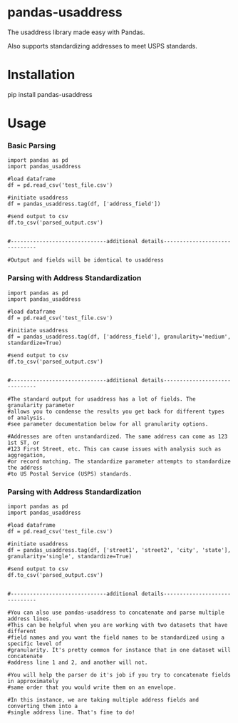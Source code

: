 # pandas-usaddress
The usaddress library made easy with Pandas.

Also supports standardizing addresses to meet USPS standards.

# Installation

pip install pandas-usaddress

# Usage

### Basic Parsing

    import pandas as pd
    import pandas_usaddress

    #load dataframe
    df = pd.read_csv('test_file.csv')

    #initiate usaddress
    df = pandas_usaddress.tag(df, ['address_field'])

    #send output to csv
    df.to_csv('parsed_output.csv')
    
    
    #------------------------------additional details------------------------------

    #Output and fields will be identical to usaddress

### Parsing with Address Standardization

    import pandas as pd
    import pandas_usaddress

    #load dataframe
    df = pd.read_csv('test_file.csv')

    #initiate usaddress
    df = pandas_usaddress.tag(df, ['address_field'], granularity='medium', standardize=True)

    #send output to csv
    df.to_csv('parsed_output.csv')
    
    
    #------------------------------additional details------------------------------

    #The standard output for usaddress has a lot of fields. The granularity parameter
    #allows you to condense the results you get back for different types of analysis.
    #see parameter documentation below for all granularity options.
    
    #Addresses are often unstandardized. The same address can come as 123 1st ST, or
    #123 First Street, etc. This can cause issues with analysis such as aggregation,
    #or record matching. The standardize parameter attempts to standardize the address
    #to US Postal Service (USPS) standards.
    
### Parsing with Address Standardization

    import pandas as pd
    import pandas_usaddress

    #load dataframe
    df = pd.read_csv('test_file.csv')

    #initiate usaddress
    df = pandas_usaddress.tag(df, ['street1', 'street2', 'city', 'state'], granularity='single', standardize=True)

    #send output to csv
    df.to_csv('parsed_output.csv')
    
    
    #------------------------------additional details------------------------------
    
    #You can also use pandas-usaddress to concatenate and parse multiple address lines. 
    #This can be helpful when you are working with two datasets that have different 
    #field names and you want the field names to be standardized using a specific level of
    #granularity. It's pretty common for instance that in one dataset will concatenate 
    #address line 1 and 2, and another will not.
    
    #You will help the parser do it's job if you try to concatenate fields in approximately
    #same order that you would write them on an envelope.
    
    #In this instance, we are taking multiple address fields and converting them into a
    #single address line. That's fine to do!
    

